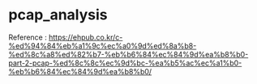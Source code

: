 # pcap_analysis
Reference : https://ehpub.co.kr/c-%ed%94%84%eb%a1%9c%ec%a0%9d%ed%8a%b8-%ed%8c%a8%ed%82%b7-%eb%b6%84%ec%84%9d%ea%b8%b0-part-2-pcap-%ed%8c%8c%ec%9d%bc-%ea%b5%ac%ec%a1%b0-%eb%b6%84%ec%84%9d%ea%b8%b0/
